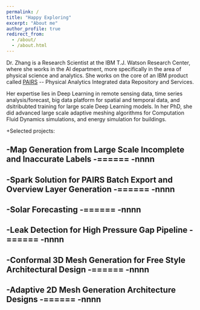 ```yaml
---
permalink: /
title: "Happy Exploring"
excerpt: "About me"
author_profile: true
redirect_from: 
  - /about/
  - /about.html
---
```

Dr. Zhang is a Research Scientist at the IBM T.J. Watson Research Center, where she works in the AI department, more specifically in the area of physical science and analytics. She works on the core of an IBM product called [PAIRS](https://www.ibm.com/us-en/marketplace/geospatial-big-data-analytics) -- Physical Analytics Integrated data Repository and Services.

Her expertise lies in Deep Learning in remote sensing data, time series analysis/forecast, big data platform for spatial and temporal data, and dsitribubted training for large scale Deep Learning models. In her PhD, she did advanced large scale adaptive meshing algorithms for Computation Fluid Dynamics simulations, and energy simulation for buildings.


+Selected projects:


-Map Generation from Large Scale Incomplete and Inaccurate Labels
-======
-nnnn
-

-Spark Solution for PAIRS Batch Export and Overview Layer Generation 
-======
-nnnn
-
-Solar Forecasting
-======
-nnnn
-
-Leak Detection for High Pressure Gap Pipeline
-======
-nnnn
-

-Conformal 3D Mesh Generation for Free Style Architectural Design
-======
-nnnn
-
-Adaptive 2D Mesh Generation Architecture Designs
-======
-nnnn
-
